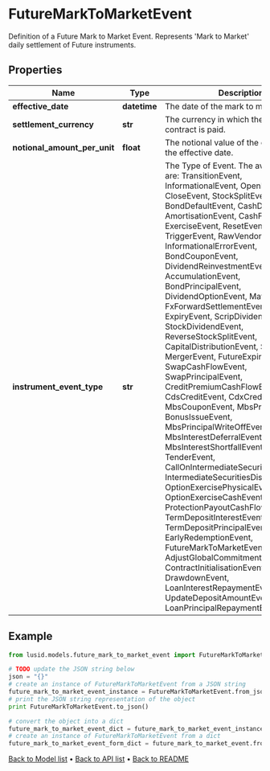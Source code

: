 # FutureMarkToMarketEvent

Definition of a Future Mark to Market Event.  Represents 'Mark to Market' daily settlement of Future instruments.

## Properties
Name | Type | Description | Notes
------------ | ------------- | ------------- | -------------
**effective_date** | **datetime** | The date of the mark to market event. | 
**settlement_currency** | **str** | The currency in which the Future contract is paid. | 
**notional_amount_per_unit** | **float** | The notional value of the contract on the effective date. | [optional] 
**instrument_event_type** | **str** | The Type of Event. The available values are: TransitionEvent, InformationalEvent, OpenEvent, CloseEvent, StockSplitEvent, BondDefaultEvent, CashDividendEvent, AmortisationEvent, CashFlowEvent, ExerciseEvent, ResetEvent, TriggerEvent, RawVendorEvent, InformationalErrorEvent, BondCouponEvent, DividendReinvestmentEvent, AccumulationEvent, BondPrincipalEvent, DividendOptionEvent, MaturityEvent, FxForwardSettlementEvent, ExpiryEvent, ScripDividendEvent, StockDividendEvent, ReverseStockSplitEvent, CapitalDistributionEvent, SpinOffEvent, MergerEvent, FutureExpiryEvent, SwapCashFlowEvent, SwapPrincipalEvent, CreditPremiumCashFlowEvent, CdsCreditEvent, CdxCreditEvent, MbsCouponEvent, MbsPrincipalEvent, BonusIssueEvent, MbsPrincipalWriteOffEvent, MbsInterestDeferralEvent, MbsInterestShortfallEvent, TenderEvent, CallOnIntermediateSecuritiesEvent, IntermediateSecuritiesDistributionEvent, OptionExercisePhysicalEvent, OptionExerciseCashEvent, ProtectionPayoutCashFlowEvent, TermDepositInterestEvent, TermDepositPrincipalEvent, EarlyRedemptionEvent, FutureMarkToMarketEvent, AdjustGlobalCommitmentEvent, ContractInitialisationEvent, DrawdownEvent, LoanInterestRepaymentEvent, UpdateDepositAmountEvent, LoanPrincipalRepaymentEvent | 

## Example

```python
from lusid.models.future_mark_to_market_event import FutureMarkToMarketEvent

# TODO update the JSON string below
json = "{}"
# create an instance of FutureMarkToMarketEvent from a JSON string
future_mark_to_market_event_instance = FutureMarkToMarketEvent.from_json(json)
# print the JSON string representation of the object
print FutureMarkToMarketEvent.to_json()

# convert the object into a dict
future_mark_to_market_event_dict = future_mark_to_market_event_instance.to_dict()
# create an instance of FutureMarkToMarketEvent from a dict
future_mark_to_market_event_form_dict = future_mark_to_market_event.from_dict(future_mark_to_market_event_dict)
```
[Back to Model list](../README.md#documentation-for-models) &#8226; [Back to API list](../README.md#documentation-for-api-endpoints) &#8226; [Back to README](../README.md)


